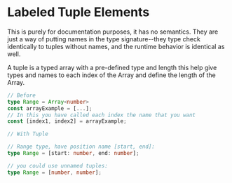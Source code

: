 # Labeled Tuple Elements

This is purely for documentation purposes, it has no semantics. They are just a way of putting names in the type signature--they type check identically to tuples without names, and the runtime behavior is identical as well.

A tuple is a typed array with a pre-defined type and length this help give types and names to each index of the Array and define the length of the Array.

```typescript
// Before
type Range = Array<number>
const arrayExample = [...];
// In this you have called each index the name that you want 
const [index1, index2] = arrayExample;

// With Tuple

// Range type, have position name [start, end]:
type Range = [start: number, end: number];

// you could use unnamed tuples:
type Range = [number, number];
```
